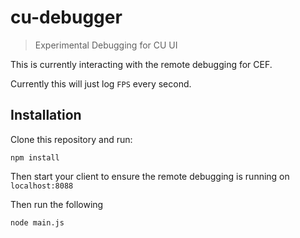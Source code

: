cu-debugger
===========

> Experimental Debugging for CU UI

This is currently interacting with the remote debugging for CEF.

Currently this will just log `FPS` every second.

Installation
------------

Clone this repository and run:

```
npm install
```

Then start your client to ensure the remote debugging is running on `localhost:8088`

Then run the following

```
node main.js
```
